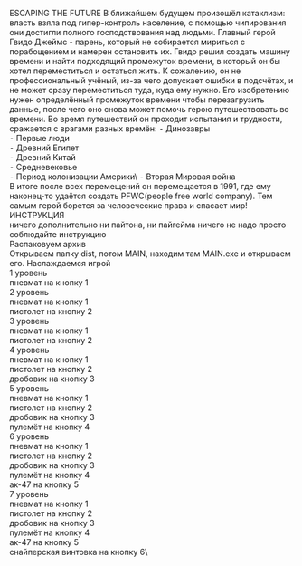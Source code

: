ESCAPING THE FUTURE
В ближайшем будущем произошёл катаклизм: власть взяла под гипер-контроль население, с помощью чипирования они достигли полного господствования над людьми.
Главный герой Гвидо Джеймс - парень, который не собирается мириться с порабощением и намерен остановить их.
Гвидо решил создать машину времени и найти подходящий промежуток времени, в который он бы хотел переместиться и остаться жить.
К сожалению, он не профессиональный учёный, из-за чего допускает ошибки в подсчётах, и не может сразу переместиться туда, куда ему нужно. Его изобретению нужен определённый промежуток времени чтобы перезагрузить данные, после чего оно снова может помочь герою путешествовать во времени.
Во время путешествий он проходит испытания и трудности, сражается с врагами разных времён: 
⁃ Динозавры\
⁃ Первые люди\
⁃ Древний Египет\
⁃ Древний Китай\
⁃ Средневековье\
⁃ Период колонизации Америки\ 
⁃ Вторая Мировая война\
В итоге после всех перемещений он перемещается в 1991, где ему наконец-то удаётся создать PFWC(people free world company). Тем самым герой борется за человеческие права и спасает мир!\
ИНСТРУКЦИЯ\
ничего дополнительно ни пайтона, ни пайгейма ничего не надо просто соблюдайте инструкцию\
Распаковуем архив\
Открываем папку dist, потом MAIN, находим там MAIN.exe и открываем его. Наслаждаемся игрой\
1 уровень\
пневмат на кнопку 1\
2 уровень\
пневмат на кнопку 1\
пистолет на кнопку 2\
3 уровень\
пневмат на кнопку 1\
пистолет на кнопку 2\
4 уровень\
пневмат на кнопку 1\
пистолет на кнопку 2\
дробовик на кнопку 3\
5 уровень\
пневмат на кнопку 1\
пистолет на кнопку 2\
дробовик на кнопку 3\
пулемёт на кнопку 4\
6 уровень\
пневмат на кнопку 1\
пистолет на кнопку 2\
дробовик на кнопку 3\
пулемёт на кнопку 4\
ак-47 на кнопку 5\
7 уровень\
пневмат на кнопку 1\
пистолет на кнопку 2\
дробовик на кнопку 3\
пулемёт на кнопку 4\
ак-47 на кнопку 5\
снайперская винтовка на кнопку 6\
